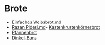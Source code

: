 # Brote

- [Einfaches Weissbrot.md](brote/EinfachesWeissbrot.md)
- [Razan Pidesi.md](brote/RamazanPidesi.md)- [Kastenkrustenkörnerbrot](Kastenkrustenkörnerbrot.md)
- [Pfannenbrot](Pfannenbrot.md)
- [Dinkel-Buns](Dinkel-Buns.md)
